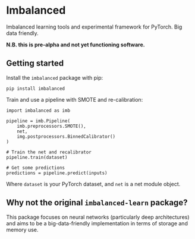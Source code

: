 
# Imbalanced

Imbalanced learning tools and experimental framework for PyTorch.
Big data friendly.

**N.B. this is pre-alpha and not yet functioning software.**


## Getting started

Install the `imbalanced` package with pip:

    pip install imbalanced

Train and use a pipeline with SMOTE and re-calibration:

    import imbalanced as imb

    pipeline = imb.Pipeline(
        imb.preprocessors.SMOTE(),
        net,
        img.postprocessors.BinnedCalibrator()
    )

    # Train the net and recalibrator
    pipeline.train(dataset)

    # Get some predictions
    predictions = pipeline.predict(inputs)

Where `dataset` is your PyTorch dataset, and `net` is a net module object.


## Why not the original `imbalanced-learn` package?

This package focuses on neural networks (particularly deep architectures) and
aims to be a big-data-friendly implementation in terms of storage and memory
use.

